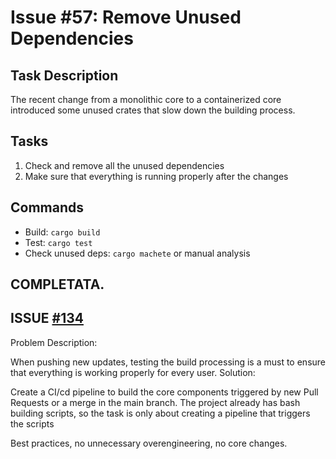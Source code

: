 # Issue #57: Remove Unused Dependencies

## Task Description
The recent change from a monolithic core to a containerized core introduced some unused crates that slow down the building process.

## Tasks
1. Check and remove all the unused dependencies
2. Make sure that everything is running properly after the changes

## Commands
- Build: `cargo build`
- Test: `cargo test`
- Check unused deps: `cargo machete` or manual analysis

## COMPLETATA.


## ISSUE [#134](https://github.com/CortexFlow/CortexBrain/issues/134)

Problem Description:

When pushing new updates, testing the build processing is a must to ensure that everything is working properly for every user.
Solution:

Create a CI/cd pipeline to build the core components triggered by new Pull Requests or a merge in the main branch. The project already has bash building scripts, so the task is only about creating a pipeline that triggers the scripts

Best practices, no unnecessary overengineering, no core changes.